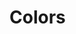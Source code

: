 # Colors

<style src="{{ site.url }}/assets/css/colors-notebook.css"></style>


<div id="observablehq-30f8f623">
  <div class="observablehq-main_colors"></div>
  <div class="observablehq-main_dark"></div>
  <div class="observablehq-main_medium"></div>
  <div class="observablehq-main_light"></div>
  <div class="observablehq-primary"></div>
  <div class="observablehq-secondary"></div>
  <div class="observablehq-secondary_gray"></div>
  <div class="observablehq-shades_alluma_green"></div>
  <div class="observablehq-shades_alluma_slate"></div>
  <div class="observablehq-shades_red"></div>
  <div class="observablehq-shades_gold"></div>
  <div class="observablehq-shades_lightblue"></div>
  <div class="observablehq-shades_indigo"></div>
  <div class="observablehq-likert_rdbu"></div>
  <div class="observablehq-likert_yebu"></div>
</div>

<script type="module">
  import {Runtime, Inspector} from "https://cdn.jsdelivr.net/npm/@observablehq/runtime@4/dist/runtime.js";
  import define from "https://api.observablehq.com/@chekos/alluma-data-visualization-style-guide.js?v=3";
  (new Runtime).module(define, name => {
    if (name === "style") return Inspector.into(".style-observablehq")();
    if (name === "main_colors") return Inspector.into("#observablehq-30f8f623 .observablehq-main_colors")();
    if (name === "main_dark") return Inspector.into("#observablehq-30f8f623 .observablehq-main_dark")();
    if (name === "main_medium") return Inspector.into("#observablehq-30f8f623 .observablehq-main_medium")();
    if (name === "main_light") return Inspector.into("#observablehq-30f8f623 .observablehq-main_light")();
    if (name === "primary") return Inspector.into("#observablehq-30f8f623 .observablehq-primary")();
    if (name === "secondary") return Inspector.into("#observablehq-30f8f623 .observablehq-secondary")();
    if (name === "secondary_gray") return Inspector.into("#observablehq-30f8f623 .observablehq-secondary_gray")();
    if (name === "shades_alluma_green") return Inspector.into("#observablehq-30f8f623 .observablehq-shades_alluma_green")();
    if (name === "shades_alluma_slate") return Inspector.into("#observablehq-30f8f623 .observablehq-shades_alluma_slate")();
    if (name === "shades_red") return Inspector.into("#observablehq-30f8f623 .observablehq-shades_red")();
    if (name === "shades_gold") return Inspector.into("#observablehq-30f8f623 .observablehq-shades_gold")();
    if (name === "shades_lightblue") return Inspector.into("#observablehq-30f8f623 .observablehq-shades_lightblue")();
    if (name === "shades_indigo") return Inspector.into("#observablehq-30f8f623 .observablehq-shades_indigo")();
    if (name === "likert_rdbu") return Inspector.into("#observablehq-30f8f623 .observablehq-likert_rdbu")();
    if (name === "likert_yebu") return Inspector.into("#observablehq-30f8f623 .observablehq-likert_yebu")();
  });
</script>

<div class="style-observablehq"></div>
